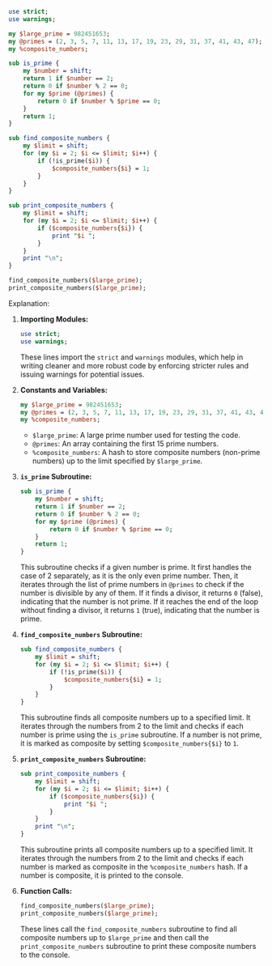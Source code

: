 ```perl
use strict;
use warnings;

my $large_prime = 982451653;
my @primes = (2, 3, 5, 7, 11, 13, 17, 19, 23, 29, 31, 37, 41, 43, 47);
my %composite_numbers;

sub is_prime {
    my $number = shift;
    return 1 if $number == 2;
    return 0 if $number % 2 == 0;
    for my $prime (@primes) {
        return 0 if $number % $prime == 0;
    }
    return 1;
}

sub find_composite_numbers {
    my $limit = shift;
    for (my $i = 2; $i <= $limit; $i++) {
        if (!is_prime($i)) {
            $composite_numbers{$i} = 1;
        }
    }
}

sub print_composite_numbers {
    my $limit = shift;
    for (my $i = 2; $i <= $limit; $i++) {
        if ($composite_numbers{$i}) {
            print "$i ";
        }
    }
    print "\n";
}

find_composite_numbers($large_prime);
print_composite_numbers($large_prime);
```

Explanation:

1. **Importing Modules:**

    ```perl
    use strict;
    use warnings;
    ```

    These lines import the `strict` and `warnings` modules, which help in writing cleaner and more robust code by enforcing stricter rules and issuing warnings for potential issues.

2. **Constants and Variables:**

    ```perl
    my $large_prime = 982451653;
    my @primes = (2, 3, 5, 7, 11, 13, 17, 19, 23, 29, 31, 37, 41, 43, 47);
    my %composite_numbers;
    ```

    - `$large_prime`: A large prime number used for testing the code.
    - `@primes`: An array containing the first 15 prime numbers.
    - `%composite_numbers`: A hash to store composite numbers (non-prime numbers) up to the limit specified by `$large_prime`.

3. **`is_prime` Subroutine:**

    ```perl
    sub is_prime {
        my $number = shift;
        return 1 if $number == 2;
        return 0 if $number % 2 == 0;
        for my $prime (@primes) {
            return 0 if $number % $prime == 0;
        }
        return 1;
    }
    ```

    This subroutine checks if a given number is prime. It first handles the case of 2 separately, as it is the only even prime number. Then, it iterates through the list of prime numbers in `@primes` to check if the number is divisible by any of them. If it finds a divisor, it returns `0` (false), indicating that the number is not prime. If it reaches the end of the loop without finding a divisor, it returns `1` (true), indicating that the number is prime.

4. **`find_composite_numbers` Subroutine:**

    ```perl
    sub find_composite_numbers {
        my $limit = shift;
        for (my $i = 2; $i <= $limit; $i++) {
            if (!is_prime($i)) {
                $composite_numbers{$i} = 1;
            }
        }
    }
    ```

    This subroutine finds all composite numbers up to a specified limit. It iterates through the numbers from 2 to the limit and checks if each number is prime using the `is_prime` subroutine. If a number is not prime, it is marked as composite by setting `$composite_numbers{$i}` to `1`.

5. **`print_composite_numbers` Subroutine:**

    ```perl
    sub print_composite_numbers {
        my $limit = shift;
        for (my $i = 2; $i <= $limit; $i++) {
            if ($composite_numbers{$i}) {
                print "$i ";
            }
        }
        print "\n";
    }
    ```

    This subroutine prints all composite numbers up to a specified limit. It iterates through the numbers from 2 to the limit and checks if each number is marked as composite in the `%composite_numbers` hash. If a number is composite, it is printed to the console.

6. **Function Calls:**

    ```perl
    find_composite_numbers($large_prime);
    print_composite_numbers($large_prime);
    ```

    These lines call the `find_composite_numbers` subroutine to find all composite numbers up to `$large_prime` and then call the `print_composite_numbers` subroutine to print these composite numbers to the console.